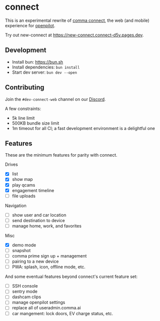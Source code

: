 # connect 

This is an experimental rewrite of [comma connect](https://github.com/commaai/connect), the web (and mobile) experience for [openpilot](https://github.com/commaai/openpilot).

Try out new-connect at https://new-connect.connect-d5y.pages.dev.

## Development

- Install bun: https://bun.sh
- Install dependencies: `bun install`
- Start dev server: `bun dev --open`

## Contributing

Join the `#dev-connect-web` channel on our [Discord](https://discord.comma.ai).

A few constraints:
- 5k line limit
- 500KB bundle size limit
- 1m timeout for all CI; a fast development environment is a delightful one

## Features

These are the minimum features for parity with connect.

Drives
- [x] list
- [x] show map
- [x] play qcams
- [x] engagement timeline
- [ ] file uploads

Navigation
- [ ] show user and car location
- [ ] send destination to device
- [ ] manage home, work, and favorites

Misc
- [x] demo mode
- [ ] snapshot
- [ ] comma prime sign up + management
- [ ] pairing to a new device
- [ ] PWA: splash, icon, offline mode, etc.

And some eventual features beyond connect's current feature set:
- [ ] SSH console
- [ ] sentry mode
- [ ] dashcam clips
- [ ] manage openpilot settings
- [ ] replace all of useradmin.comma.ai
- [ ] car mangement: lock doors, EV charge status, etc.
